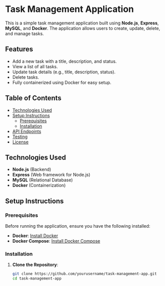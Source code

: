 # Task Management Application

This is a simple task management application built using **Node.js**, **Express**, **MySQL**, and **Docker**. The application allows users to create, update, delete, and manage tasks.

## Features

- Add a new task with a title, description, and status.
- View a list of all tasks.
- Update task details (e.g., title, description, status).
- Delete tasks.
- Fully containerized using Docker for easy setup.

## Table of Contents

- [Technologies Used](#technologies-used)
- [Setup Instructions](#setup-instructions)
  - [Prerequisites](#prerequisites)
  - [Installation](#installation)
- [API Endpoints](#api-endpoints)
- [Testing](#testing)
- [License](#license)

## Technologies Used

- **Node.js** (Backend)
- **Express** (Web framework for Node.js)
- **MySQL** (Relational Database)
- **Docker** (Containerization)

## Setup Instructions

### Prerequisites

Before running the application, ensure you have the following installed:

- **Docker**: [Install Docker](https://docs.docker.com/get-docker/)
- **Docker Compose**: [Install Docker Compose](https://docs.docker.com/compose/install/)

### Installation

1. **Clone the Repository**:
   ```bash
   git clone https://github.com/yourusername/task-management-app.git
   cd task-management-app
